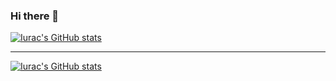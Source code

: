 ### Hi there 👋

[![Iurac's GitHub stats](https://github-readme-stats.vercel.app/api?username=Iurac&hide=prs,contribs&show_icons=true&theme=dark)](https://github.com/anuraghazra/github-readme-stats)


---


[![Iurac's GitHub stats](https://github-readme-stats.vercel.app/api/top-langs/?username=Iurac)](https://github.com/anuraghazra/github-readme-stats)

